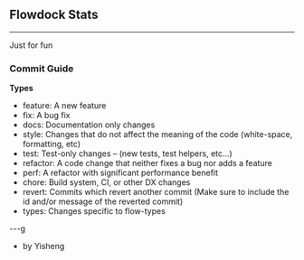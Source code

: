 ## Flowdock Stats
---
Just for fun

### Commit Guide

**Types**
* feature: A new feature
* fix: A bug fix
* docs: Documentation only changes
* style: Changes that do not affect the meaning of the code (white-space, formatting, etc)
* test: Test-only changes – (new tests, test helpers, etc...)
* refactor: A code change that neither fixes a bug nor adds a feature
* perf: A refactor with significant performance benefit
* chore: Build system, CI, or other DX changes
* revert: Commits which revert another commit (Make sure to include the id and/or message of the reverted commit)
* types: Changes specific to flow-types


---g
* by Yisheng
